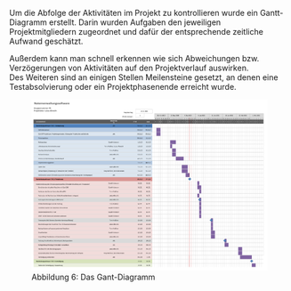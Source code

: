 
Um die Abfolge der Aktivitäten im Projekt zu kontrollieren wurde ein Gantt-Diagramm erstellt. Darin wurden Aufgaben den jeweiligen Projektmitgliedern zugeordnet und dafür der entsprechende zeitliche Aufwand geschätzt.

Außerdem kann man schnell erkennen wie sich Abweichungen bzw. Verzögerungen von Aktivitäten auf den Projektverlauf auswirken.    
Des Weiteren sind an einigen Stellen Meilensteine gesetzt, an denen eine Testabsolvierung oder ein Projektphasenende erreicht wurde.

<figure>
  <a href="https://raw.githubusercontent.com/notenverwaltung/Notenverwaltungssoftware/master/Bilder/Gant-Diagramm.png" data-toggle="lightbox" data-title="Ganttdiagramm" data-footer="Ablauf der Projektplanung">
  <img src="https://raw.githubusercontent.com/notenverwaltung/Notenverwaltungssoftware/master/Bilder/Gant-Diagramm.png" class="img-fluid"> </a>
  <figcaption>Abbildung 6: Das Gant-Diagramm</figcaption>
</figure>


